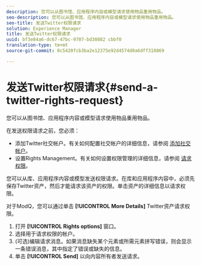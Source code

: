```yaml
---
description: 您可以从图书馆、应用程序内容或模型请求使用物品重用物品。
seo-description: 您可以从图书馆、应用程序内容或模型请求使用物品重用物品。
seo-title: 发送Twitter权限请求
solution: Experience Manager
title: 发送Twitter权限请求
uuid: bf3e84a6-dc67-47bc-9707-bd30882 cbbf0
translation-type: tm+mt
source-git-commit: 0c5420fcb3ba2e12375e92d4574d0a6dff310869

---
```



# 发送Twitter权限请求{#send-a-twitter-rights-request}

您可以从图书馆、应用程序内容或模型请求使用物品重用物品。

在发送权限请求之前，您必须：

* 添加Twitter社交帐户。有关如何配置社交帐户的详细信息，请参阅 [添加社交帐户](../c-users-creating-accounts-with-studio-access/t-configure-social-accout-instagram/t-configure-social-accout-instagram.md#t_configure_social_accout_instagram)。
* 设置Rights Management。有关如何设置权限管理的详细信息，请参阅 [请求权限](../c-how-requesting-rights-works/c-how-requesting-rights-works.md#c_how_requesting_rights_works)。

您可以从库、应用程序内容或模型发送权限请求。在库和应用程序内容中，必须先保存Twitter资产，然后才能请求该资产的权限。单击资产的详细信息以请求权限。

对于ModQ，您可以通过单击 **[!UICONTROL More Details]** Twitter资产请求权限。

1. 打开 **[!UICONTROL Rights options]** 窗口。
1. 选择用于请求权限的帐户。
1. (可选)编辑请求消息。如果消息缺失某个元素或所需元素拼写错误，则会显示一条错误消息，其中指定了错误或缺失的信息。
1. 单击 **[!UICONTROL Send]** 以向内容所有者发送请求。
